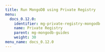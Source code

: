 ```yaml
---
title: Run MongoDB using Private Registry
menu:
  docs_0.12.0:
    identifier: mg-private-registry-mongodb
    name: Private Registry
    parent: mg-mongodb-guides
    weight: 30
menu_name: docs_0.12.0
---
```


